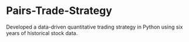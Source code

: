 # Pairs-Trade-Strategy
Developed a data-driven quantitative trading strategy in Python using six years of historical stock data.
